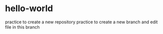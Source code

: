 # hello-world
practice to create a new repository
practice to create a new branch and edit file in this branch
